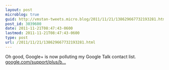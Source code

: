 ```yaml
---
layout: post
microblog: true
guid: http://vmstan-tweets.micro.blog/2011/11/21/138629667732193281.html
post_id: 3039600
date: 2011-11-21T08:47:43-0600
lastmod: 2011-11-21T08:47:43-0600
type: post
url: /2011/11/21/138629667732193281.html
---
```

Oh good, Google+ is now polluting my Google Talk contact list. <a href="http://www.google.com/support/plus/bin/answer.py?answer=1709883&topic=1257279">google.com/support/plus/b…</a>
